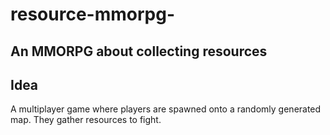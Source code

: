 resource-mmorpg-
=================

An MMORPG about collecting resources
------------------------------------

Idea
----

A multiplayer game where players are spawned onto a randomly generated map. They gather resources to fight.